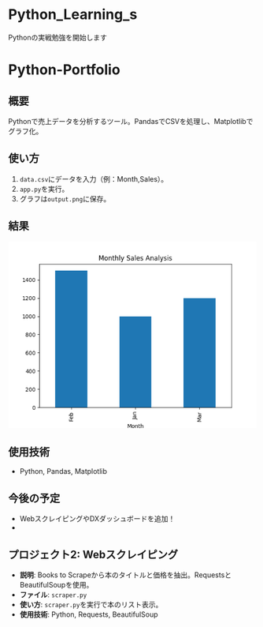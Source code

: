 # Python_Learning_s
Pythonの実戦勉強を開始します

# Python-Portfolio
## 概要
Pythonで売上データを分析するツール。PandasでCSVを処理し、Matplotlibでグラフ化。
## 使い方
1. `data.csv`にデータを入力（例：Month,Sales）。
2. `app.py`を実行。
3. グラフは`output.png`に保存。
## 結果
![Sales Graph](output.png)
## 使用技術
- Python, Pandas, Matplotlib
## 今後の予定
- WebスクレイピングやDXダッシュボードを追加！
- 



## プロジェクト2: Webスクレイピング
- **説明**: Books to Scrapeから本のタイトルと価格を抽出。RequestsとBeautifulSoupを使用。
- **ファイル**: `scraper.py`
- **使い方**: `scraper.py`を実行で本のリスト表示。
- **使用技術**: Python, Requests, BeautifulSoup
